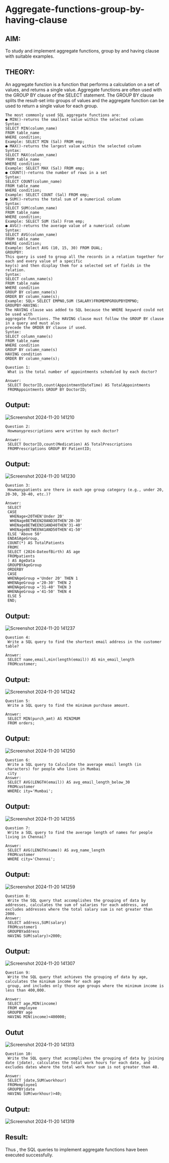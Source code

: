 # Aggregate-functions-group-by-having-clause

## AIM:
 To study and implement aggregate functions, group by and having clause with suitable examples.
 
 ## THEORY:
 An aggregate function is a function that performs a calculation on a set of values, and returns a single
 value.
 Aggregate functions are often used with the GROUP BY clause of the SELECT statement. The
 GROUP BY clause splits the result-set into groups of values and the aggregate function can be used to
 return a single value for each group.
 ```
 The most commonly used SQL aggregate functions are:
 ● MIN()-returns the smallest value within the selected column
 Syntax:
 SELECT MIN(column_name)
 FROM table_name
 WHERE condition;
 Example: SELECT MIN (Sal) FROM emp;
 ● MAX()-returns the largest value within the selected column
 Syntax:
 SELECT MAX(column_name)
 FROM table_name
 WHERE condition;
 Example: SELECT MAX (Sal) FROM emp;
 ● COUNT()-returns the number of rows in a set
 Syntax:
 SELECT COUNT(column_name)
 FROM table_name
 WHERE condition;
 Example: SELECT COUNT (Sal) FROM emp;
 ● SUM()-returns the total sum of a numerical column
 Syntax:
 SELECT SUM(column_name)
 FROM table_name
 WHERE condition;
 Example: SELECT SUM (Sal) From emp;
 ● AVG()-returns the average value of a numerical column
 Syntax:
 SELECT AVG(column_name)
 FROM table_name
 WHERE condition;
 Example: Select AVG (10, 15, 30) FROM DUAL;
 GROUPBY:
 This query is used to group all the records in a relation together for each and every value of a specific
 key(s) and then display them for a selected set of fields in the relation.
 Syntax:
 SELECT column_name(s)
 FROM table_name
 WHERE condition
 GROUP BY column_name(s)
 ORDER BY column_name(s);
 Example: SQL> SELECT EMPNO,SUM (SALARY)FROMEMPGROUPBYEMPNO;
 GROUPBY-HAVING:
 The HAVING clause was added to SQL because the WHERE keyword could not be used with
 aggregate functions. The HAVING clause must follow the GROUP BY clause in a query and must also
 precede the ORDER BY clause if used.
 Syntax:
 SELECT column_name(s)
 FROM table_name
 WHERE condition
 GROUP BY column_name(s)
 HAVING condition
 ORDER BY column_name(s);
```
```
Question 1:
 What is the total number of appointments scheduled by each doctor?

Answer:
 SELECT DoctorID,count(AppointmentDateTime) AS TotalAppointments
 FROMAppointments GROUP BY DoctorID;
```
## Output:
![Screenshot 2024-11-20 141210](https://github.com/user-attachments/assets/75d4ac9f-dbf4-4986-93bb-7992130dcd10)

```
Question 2:
 Howmanyprescriptions were written by each doctor?

Answer:
 SELECT DoctorID,count(Medication) AS TotalPrescriptions
 FROMPrescriptions GROUP BY PatientID;
```
## Output:
![Screenshot 2024-11-20 141230](https://github.com/user-attachments/assets/cd8061bb-f4ce-4670-bf36-3d4c790182e9)

```
Question 3:
 Howmanypatients are there in each age group category (e.g., under 20, 20-30, 30-40, etc.)?

Answer:
 SELECT
 CASE
  WHENage<20THEN'Under 20'
  WHENageBETWEEN20AND30THEN'20-30'
  WHENageBETWEEN31AND40THEN'31-40'
  WHENageBETWEEN41AND50THEN'41-50'
 ELSE 'Above 50'
 ENDASAgeGroup,
 COUNT(*) AS TotalPatients
 FROM(
 SELECT (2024-DateofBirth) AS age
 FROMpatients
 ) AS AgeData
 GROUPBYAgeGroup
 ORDERBY
 CASE
 WHENAgeGroup ='Under 20' THEN 1
 WHENAgeGroup ='20-30' THEN 2
 WHENAgeGroup ='31-40' THEN 3
 WHENAgeGroup ='41-50' THEN 4
 ELSE 5
 END;
```
## Output:
![Screenshot 2024-11-20 141237](https://github.com/user-attachments/assets/76e84fda-ca8f-42b5-9376-85c0e9deff7f)

```
Question 4:
 Write a SQL query to find the shortest email address in the customer table?

Answer:
 SELECT name,email,min(length(email)) AS min_email_length
 FROMcustomer;
```
## Output:
![Screenshot 2024-11-20 141242](https://github.com/user-attachments/assets/32b0b105-9b98-421d-a7b0-93536c73fb77)

```
Question 5:
 Write a SQL query to find the minimum purchase amount.

Answer:
 SELECT MIN(purch_amt) AS MINIMUM
 FROM orders;
```
## Output:
![Screenshot 2024-11-20 141250](https://github.com/user-attachments/assets/9ec0f773-e9ec-40e2-8a45-db9843428187)

```
Question 6:
 Write a SQL query to Calculate the average email length (in characters) for people who lives in Mumbai 
 city
Answer:
 SELECT AVG(LENGTH(email)) AS avg_email_length_below_30
 FROMcustomer
 WHEREc ity='Mumbai';
```
## Output:
![Screenshot 2024-11-20 141255](https://github.com/user-attachments/assets/81e83a4e-ffce-4761-bafa-03d3b6377f21)

```
Question 7:
 Write a SQL query to find the average length of names for people living in Chennai?

Answer:
 SELECT AVG(LENGTH(name)) AS avg_name_length
 FROMcustomer
 WHERE city='Chennai';
```
## Output:
![Screenshot 2024-11-20 141259](https://github.com/user-attachments/assets/7193d58d-5014-45a8-b21c-64711133d2bf)

```
Question 8:
 Write the SQL query that accomplishes the grouping of data by addresses, calculates the sum of salaries for each address, and excludes addresses where the total salary sum is not greater than 2000.
Answer:
 SELECT address,SUM(salary)
 FROMcustomer1
 GROUPBYaddress
 HAVING SUM(salary)>2000;
```
## Output:
![Screenshot 2024-11-20 141307](https://github.com/user-attachments/assets/f12e3357-1339-4a91-b58d-54286d6541d5)

```
Question 9:
 Write the SQL query that achieves the grouping of data by age, calculates the minimum income for each age
 group, and includes only those age groups where the minimum income is less than 400,000.

Answer:
 SELECT age,MIN(income)
 FROM employee
 GROUPBY age
 HAVING MIN(income)<400000;
```
## Outut
![Screenshot 2024-11-20 141313](https://github.com/user-attachments/assets/501d39c9-351a-4ab2-824e-7c255c0a5edc)

```
Question 10:
 Write the SQL query that accomplishes the grouping of data by joining date (jdate), calculates the total work hours for each date, and excludes dates where the total work hour sum is not greater than 40.

Answer:
 SELECT jdate,SUM(workhour)
 FROMemployee1
 GROUPBYjdate
 HAVING SUM(workhour)>40;
```
## Output:
![Screenshot 2024-11-20 141319](https://github.com/user-attachments/assets/3aaa75d8-6237-4bca-9e93-fe0351e12e0c)

## Result:
 Thus , the SQL queries to implement aggregate functions have been executed successfully.
